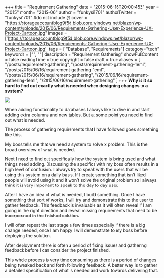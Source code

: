+++
title = "Requirement Gathering"
date = "2015-06-16T20:00:45Z"
year = "2015"
month= "2015-06"
author = "funkysi1701"
authorTwitter = "funkysi1701" #do not include @
cover = "https://storageaccountblog9f5d.blob.core.windows.net/blazor/wp-content/uploads/2015/06/Requirements-Gathering-User-Experience-UX-Project-Cartoon.jpg"
images = ['https://storageaccountblog9f5d.blob.core.windows.net/blazor/wp-content/uploads/2015/06/Requirements-Gathering-User-Experience-UX-Project-Cartoon.jpg']
tags = [ "Database", "Requirements"]
category="tech"
keywords = ["", ""]
description =  "Requirement Gathering"
showFullContent = false
readingTime = true
copyright = false
draft = true
aliases = [
    "/posts/requirement-gathering",
    "/posts/requirement-gathering-1eml",
    "/posts/2015/06/16/requirement-gathering-1eml",
    "/posts/2015/06/16/requirement-gathering",
    "/2015/06/16/requirement-gathering-1eml",
    "/2015/06/16/requirement-gathering"
]
+++
**Why is it so hard to find out exactly what is needed when designing changes to a system?**

![](https://storageaccountblog9f5d.blob.core.windows.net/blazor/wp-content/uploads/2015/06/Requirements-Gathering-User-Experience-UX-Project-Cartoon.jpg)

When adding functionality to databases I always like to dive in and start adding extra columns and new tables. But at some point you need to find out what is needed.

The process of gathering requirements that I have followed goes something like this.

My boss tells me that we need a system to solve x problem. This is the broad overview of what is needed.

Next I need to find out specifically how the system is being used and what things need adding. Discussing the specifics with my boss often results in a high level of confusion. I always try to speak with the users that will be using this system on a daily basis. If I create something that isn’t liked people will avoid using it and it won’t solve the original problem so I always think it is very important to speak to the day to day user.

After I have an idea of what is needed, I build something. Once I have something that sort of works, I will try and demonstrate this to the user to gather feedback. This feedback is invaluable as it will often reveal if I am going in the right direction and reveal missing requirements that need to be incorporated in the finished solution.

I will often repeat the last stage a few times especially if there is a big change needed, once I am happy I will demonstrate to my boss before deploying the solution.

After deployment there is often a period of fixing issues and gathering feedback before I can consider the project finished.

This whole process is very time consuming as there is a period of changes being tweaked back and forth following feedback. A better way is to gather a detailed specification of what is needed and work towards delivering that.